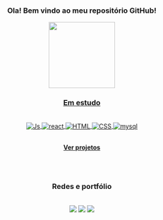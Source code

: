 <h3 align="center"> Ola! Bem vindo ao meu repositório GitHub! </h3>
<div align="center">
  <a href="https://github.com/patmilane">
  <img height="150em" src="https://github-readme-stats.vercel.app/api/top-langs/?username=patmilane&layout=compact&langs_count=7&theme=buefy"/>
</div>
  
  <h3 align="center"> Em estudo </h3>
<div style="display: inline_block" align="center"><br>
  <img align="center" alt="Js" src="https://img.shields.io/badge/JavaScript-F7DF1E?style=for-the-badge&logo=javascript&logoColor=black"> 
  <img align="center" alt="react" src="https://img.shields.io/badge/React-007ACC?style=for-the-badge&logo=react&logoColor=white">
  <img align="center" alt="HTML"  src="https://img.shields.io/badge/HTML5-E34F26?style=for-the-badge&logo=html5&logoColor=white">
  <img align="center" alt="CSS" src="https://img.shields.io/badge/CSS-CC6699?&style=for-the-badge&logo=css3&logoColor=white">  
  <img align="center" alt="mysql" src="https://img.shields.io/badge/mysql-006E93.svg?style=for-the-badge&logo=mysql&logoColor=white">
  <br>
  <br>
  
  
  
**<a href="https://github.com/patmilane?tab=repositories" style="fontWeight: bold" target="_blank"> Ver projetos </a>**
 

  ##
  <br>
  <h3 align="center"> Redes e portfólio </h3><br>
<div align="center"> 
  <a href="https://www.behance.net/patriciamilane" target="_blank"><img src="https://img.shields.io/badge/Behance-1769ff?style=for-the-badge&logo=behance&logoColor=white" target="_blank"></a>
  <a href = "mailto:patimilane@gmail.com"><img src="https://img.shields.io/badge/-Gmail-%23333?style=for-the-badge&logo=gmail&logoColor=white" target="_blank"></a>
  <a href="https://www.linkedin.com/in/patmilane/" target="_blank"><img src="https://img.shields.io/badge/-LinkedIn-%230077B5?style=for-the-badge&logo=linkedin&logoColor=white" target="_blank"></a> 
  
</div> 


